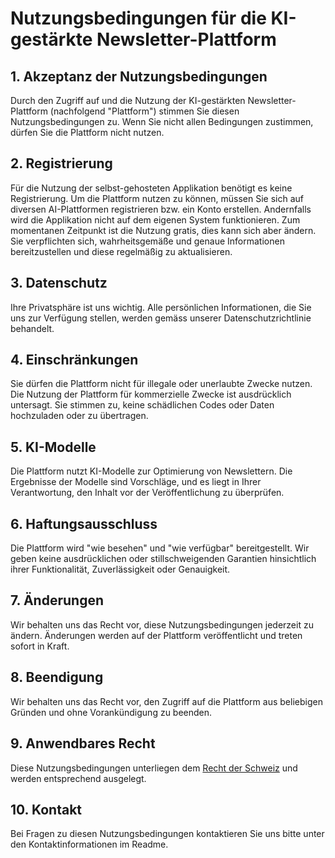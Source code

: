 # Nutzungsbedingungen für die KI-gestärkte Newsletter-Plattform

## 1. Akzeptanz der Nutzungsbedingungen

Durch den Zugriff auf und die Nutzung der KI-gestärkten Newsletter-Plattform (nachfolgend "Plattform") stimmen Sie diesen Nutzungsbedingungen zu. 
Wenn Sie nicht allen Bedingungen zustimmen, dürfen Sie die Plattform nicht nutzen.

## 2. Registrierung

Für die Nutzung der selbst-gehosteten Applikation benötigt es keine Registrierung. 
Um die Plattform nutzen zu können, müssen Sie sich auf diversen AI-Plattformen registrieren bzw. ein Konto erstellen. 
Andernfalls wird die Applikation nicht auf dem eigenen System funktionieren. Zum momentanen Zeitpunkt ist die Nutzung gratis, 
dies kann sich aber ändern. Sie verpflichten sich, wahrheitsgemäße und genaue Informationen bereitzustellen und diese regelmäßig zu aktualisieren.

## 3. Datenschutz

Ihre Privatsphäre ist uns wichtig. Alle persönlichen Informationen, die Sie uns zur Verfügung stellen, werden gemäss unserer Datenschutzrichtlinie behandelt.

## 4. Einschränkungen

Sie dürfen die Plattform nicht für illegale oder unerlaubte Zwecke nutzen. Die Nutzung der Plattform für kommerzielle Zwecke ist ausdrücklich untersagt.
Sie stimmen zu, keine schädlichen Codes oder Daten hochzuladen oder zu übertragen.

## 5. KI-Modelle

Die Plattform nutzt KI-Modelle zur Optimierung von Newslettern. Die Ergebnisse der Modelle sind Vorschläge, und es liegt in Ihrer Verantwortung, 
den Inhalt vor der Veröffentlichung zu überprüfen.

## 6. Haftungsausschluss

Die Plattform wird "wie besehen" und "wie verfügbar" bereitgestellt. Wir geben keine ausdrücklichen oder stillschweigenden Garantien 
hinsichtlich ihrer Funktionalität, Zuverlässigkeit oder Genauigkeit.

## 7. Änderungen

Wir behalten uns das Recht vor, diese Nutzungsbedingungen jederzeit zu ändern. Änderungen werden auf der Plattform veröffentlicht und treten sofort in Kraft.

## 8. Beendigung

Wir behalten uns das Recht vor, den Zugriff auf die Plattform aus beliebigen Gründen und ohne Vorankündigung zu beenden.

## 9. Anwendbares Recht

Diese Nutzungsbedingungen unterliegen dem [Recht der Schweiz](https://www.bk.admin.ch/bk/de/home/digitale-transformation-ikt-lenkung/bundesarchitektur/open_source_software.html) und werden entsprechend ausgelegt.

## 10. Kontakt

Bei Fragen zu diesen Nutzungsbedingungen kontaktieren Sie uns bitte unter den Kontaktinformationen im Readme.